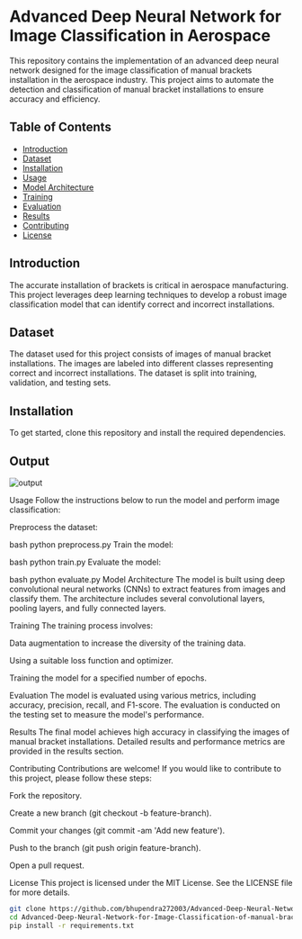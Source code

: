 # Advanced Deep Neural Network for Image Classification in Aerospace


This repository contains the implementation of an advanced deep neural network designed for the image classification of manual brackets installation in the aerospace industry. This project aims to automate the detection and classification of manual bracket installations to ensure accuracy and efficiency.

## Table of Contents
- [Introduction](#introduction)
- [Dataset](#dataset)
- [Installation](#installation)
- [Usage](#usage)
- [Model Architecture](#model-architecture)
- [Training](#training)
- [Evaluation](#evaluation)
- [Results](#results)
- [Contributing](#contributing)
- [License](#license)

## Introduction
The accurate installation of brackets is critical in aerospace manufacturing. This project leverages deep learning techniques to develop a robust image classification model that can identify correct and incorrect installations.

## Dataset
The dataset used for this project consists of images of manual bracket installations. The images are labeled into different classes representing correct and incorrect installations. The dataset is split into training, validation, and testing sets.

## Installation
To get started, clone this repository and install the required dependencies.

## Output
![output](https://github.com/user-attachments/assets/60199835-30bb-41c5-b90d-424f43186f3d)


Usage
Follow the instructions below to run the model and perform image classification:

Preprocess the dataset:

bash
python preprocess.py
Train the model:

bash
python train.py
Evaluate the model:

bash
python evaluate.py
Model Architecture
The model is built using deep convolutional neural networks (CNNs) to extract features from images and classify them. The architecture includes several convolutional layers, pooling layers, and fully connected layers.

Training
The training process involves:

Data augmentation to increase the diversity of the training data.

Using a suitable loss function and optimizer.

Training the model for a specified number of epochs.

Evaluation
The model is evaluated using various metrics, including accuracy, precision, recall, and F1-score. The evaluation is conducted on the testing set to measure the model's performance.

Results
The final model achieves high accuracy in classifying the images of manual bracket installations. Detailed results and performance metrics are provided in the results section.

Contributing
Contributions are welcome! If you would like to contribute to this project, please follow these steps:

Fork the repository.

Create a new branch (git checkout -b feature-branch).

Commit your changes (git commit -am 'Add new feature').

Push to the branch (git push origin feature-branch).

Open a pull request.

License
This project is licensed under the MIT License. See the LICENSE file for more details.

```bash
git clone https://github.com/bhupendra272003/Advanced-Deep-Neural-Network-for-Image-Classification-of-manual-brackets-installation-in-Aerospace.git
cd Advanced-Deep-Neural-Network-for-Image-Classification-of-manual-brackets-installation-in-Aerospace
pip install -r requirements.txt
